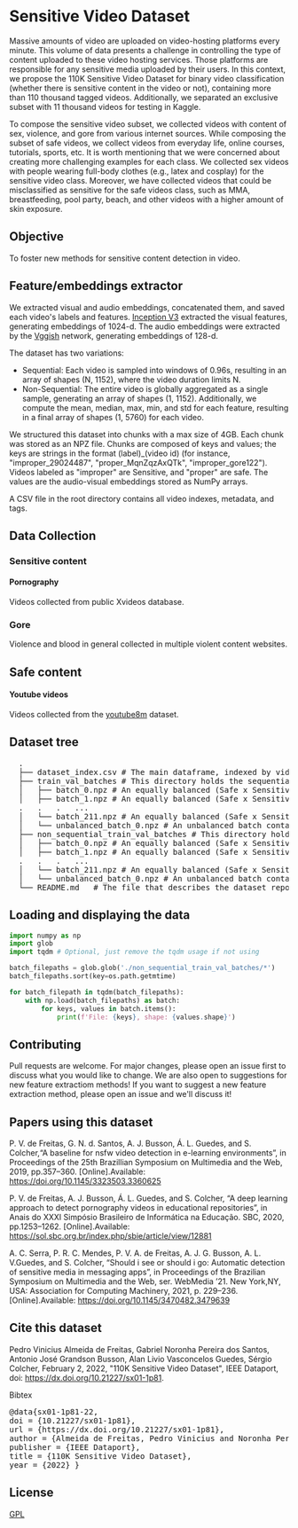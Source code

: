 # Sensitive Video Dataset

Massive amounts of video are uploaded on video-hosting platforms every minute. This volume of data presents a challenge in controlling the type of content uploaded to these video hosting services. Those platforms are responsible for any sensitive media uploaded by their users. In this context, we propose the 110K Sensitive Video Dataset for binary video classification (whether there is sensitive content in the video or not), containing more than 110 thousand tagged videos. Additionally, we separated an exclusive subset with 11 thousand videos for testing in Kaggle.

To compose the sensitive video subset, we collected videos with content of sex, violence, and gore from various internet sources. While composing the subset of safe videos, we collect videos from everyday life, online courses, tutorials, sports, etc. It is worth mentioning that we were concerned about creating more challenging examples for each class. We collected sex videos with people wearing full-body clothes (e.g., latex and cosplay) for the sensitive video class. Moreover, we have collected videos that could be misclassified as sensitive for the safe videos class, such as MMA, breastfeeding, pool party, beach, and other videos with a higher amount of skin exposure.


## Objective

To foster new methods for sensitive content detection in video.


## Feature/embeddings extractor

We extracted visual and audio embeddings, concatenated them, and saved each video's labels and features. [Inception V3](https://github.com/google/youtube-8m/tree/master/feature_extractor) extracted the visual features, generating embeddings of 1024-d. The audio embeddings were extracted by the [Vggish](https://github.com/tensorflow/models/tree/master/research/audioset/vggish) network, generating embeddings of 128-d.

The dataset has two variations: 
- Sequential: Each video is sampled into windows of 0.96s, resulting in an array of shapes (N, 1152), where the video duration limits N.
- Non-Sequential: The entire video is globally aggregated as a single sample, generating an array of shapes (1, 1152). Additionally, we compute the mean, median, max, min, and std for each feature, resulting in a final array of shapes (1, 5760) for each video.

We structured this dataset into chunks with a max size of 4GB. Each chunk was stored as an NPZ file. Chunks are composed of keys and values; the keys are strings in the format (label)_(video id) (for instance, "improper_29024487", "proper_MqnZqzAxQTk", "improper_gore122"). Videos labeled as "improper" are Sensitive, and "proper" are safe. The values are the audio-visual embeddings stored as NumPy arrays. 

A CSV file in the root directory contains all video indexes, metadata, and tags.


## Data Collection

### Sensitive content
#### Pornography
Videos collected from public Xvideos database.
### Gore
Violence and blood in general collected in multiple violent content websites.

## Safe content
#### Youtube videos
Videos collected from the [youtube8m](https://research.google.com/youtube8m/) dataset.

## Dataset tree
<pre>
  .
  ├── dataset_index.csv # The main dataframe, indexed by video id and contains all the gathered data, such as tags, file size, duration, and title.
  ├── train_val_batches # This directory holds the sequential data (videos as times-series) batches for training/validation
  │   ├── batch_0.npz # An equally balanced (Safe x Sensitive) batch containing 407 instances
  │   ├── batch_1.npz # An equally balanced (Safe x Sensitive) batch containing 407 instances
  .   .   .   ...
  │   └── batch_211.npz # An equally balanced (Safe x Sensitive) batch containing 407 instances
  │   └── unbalanced_batch_0.npz # An unbalanced batch containing the remaining instances
  ├── non_sequential_train_val_batches # This directory holds the non-sequential (whole video represented by a single embedding) data batches for training/validation
  │   ├── batch_0.npz # An equally balanced (Safe x Sensitive) batch containing 407 instances
  │   ├── batch_1.npz # An equally balanced (Safe x Sensitive) batch containing 407 instances
  .   .   .   ...
  │   └── batch_211.npz # An equally balanced (Safe x Sensitive) batch containing 407 instances
  │   └── unbalanced_batch_0.npz # An unbalanced batch containing the remaining instances
  └── README.md   # The file that describes the dataset repository
</pre>

## Loading and displaying the data
```python
import numpy as np
import glob
import tqdm # Optional, just remove the tqdm usage if not using

batch_filepaths = glob.glob('./non_sequential_train_val_batches/*')
batch_filepaths.sort(key=os.path.getmtime)

for batch_filepath in tqdm(batch_filepaths):
    with np.load(batch_filepaths) as batch:
        for keys, values in batch.items():
            print(f'File: {keys}, shape: {values.shape}')
```

## Contributing

Pull requests are welcome. For major changes, please open an issue first to discuss what you would like to change.
We are also open to suggestions for new feature extractiom methods! If you want to suggest a new feature extraction method, please open an issue and we'll discuss it!

## Papers using this dataset

P. V. de Freitas, G. N. d. Santos, A. J. Busson, Á. L. Guedes, and S. Colcher,“A baseline for nsfw video detection in e-learning environments”, in Proceedings of the 25th Brazillian Symposium on Multimedia and the Web, 2019, pp.357–360. [Online].Available: https://doi.org/10.1145/3323503.3360625

P. V. de Freitas, A. J. Busson, Á. L. Guedes, and S. Colcher, “A deep learning approach to detect pornography videos in educational repositories”, in Anais do XXXI Simpósio Brasileiro de Informática na Educação.  SBC, 2020, pp.1253–1262. [Online].Available: https://sol.sbc.org.br/index.php/sbie/article/view/12881

A. C. Serra, P. R. C. Mendes, P. V. A. de Freitas, A. J. G. Busson, A. L. V.Guedes, and S. Colcher, “Should i see or should i go: Automatic detection of sensitive media in messaging apps”, in Proceedings of the Brazilian Symposium on Multimedia and the Web, ser. WebMedia ’21.  New York,NY, USA: Association for Computing Machinery, 2021, p. 229–236. [Online].Available: https://doi.org/10.1145/3470482.3479639

## Cite this dataset

Pedro Vinicius Almeida de Freitas, Gabriel Noronha Pereira dos Santos, Antonio José Grandson Busson, Alan Livio Vasconcelos Guedes, Sérgio Colcher, February 2, 2022, "110K Sensitive Video Dataset", IEEE Dataport, doi: https://dx.doi.org/10.21227/sx01-1p81. 

Bibtex
<pre>
@data{sx01-1p81-22,
doi = {10.21227/sx01-1p81},
url = {https://dx.doi.org/10.21227/sx01-1p81},
author = {Almeida de Freitas, Pedro Vinicius and Noronha Pereira dos Santos, Gabriel and José Grandson Busson, Antonio and Livio Vasconcelos Guedes, Alan and Colcher, Sérgio},
publisher = {IEEE Dataport},
title = {110K Sensitive Video Dataset},
year = {2022} } 
</pre>

## License
[GPL](https://choosealicense.com/licenses/gpl-3.0/)

